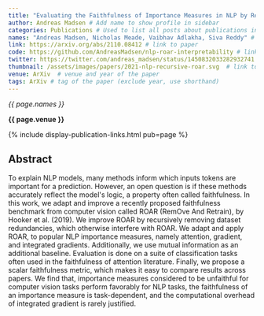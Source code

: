 ```yaml
---
title: "Evaluating the Faithfulness of Importance Measures in NLP by Recursively Masking Allegedly Important Tokens and Retraining" # Add official title
author: Andreas Madsen # Add name to show profile in sidebar
categories: Publications # Used to list all posts about publications in /publications/
names: "Andreas Madsen, Nicholas Meade, Vaibhav Adlakha, Siva Reddy" # names of all authors
link: https://arxiv.org/abs/2110.08412 # link to paper
code: https://github.com/AndreasMadsen/nlp-roar-interpretability # link to code (optional)
twitter: https://twitter.com/andreas_madsen/status/1450832033282932741  # link to twitter thread (optional)
thumbnail: /assets/images/papers/2021-nlp-recursive-roar.svg  # link to a thumbnail (optional)
venue: ArXiv  # venue and year of the paper
tags: ArXiv # tag of the paper (exclude year, use shorthand)
---
```


*{{ page.names }}*

**{{ page.venue }}**

{% include display-publication-links.html pub=page %}

## Abstract

To explain NLP models, many methods inform which inputs tokens are important for a prediction. However, an open question is if these methods accurately reflect the model's logic, a property often called faithfulness. In this work, we adapt and improve a recently proposed faithfulness benchmark from computer vision called ROAR (RemOve And Retrain), by Hooker et al. (2019).
We improve ROAR by recursively removing dataset redundancies, which otherwise interfere with ROAR. We adapt and apply ROAR, to popular NLP importance measures, namely attention, gradient, and integrated gradients. Additionally, we use mutual information as an additional baseline. Evaluation is done on a suite of classification tasks often used in the faithfulness of attention literature. Finally, we propose a scalar faithfulness metric, which makes it easy to compare results across papers.
We find that, importance measures considered to be unfaithful for computer vision tasks perform favorably for NLP tasks, the faithfulness of an importance measure is task-dependent, and the computational overhead of integrated gradient is rarely justified.
